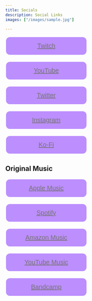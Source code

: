 ```yaml
---
title: Socials
description: Social Links
images: ["/images/sample.jpg"]

---
```


<style>
  a:hover {
    color: #E5E5E5;
    text-decoration: underline;
    transition: 0.3s
  }

  .button {
    display: inline-block;
    border-radius: 12px;
    background-color: #9146FF;
    border: none;
    color: #FFFFFF;
    text-align: center;
    font-size: 20px;
    padding: 16px 32px;
    width: 50%;
    transition: all 0.5s;
    cursor: pointer;
    margin: 4px 2px;
    opacity: 0.6;
  }

  .button span {
    cursor: pointer;
    display: inline-block;
    position: relative;
    transition: 0.5s;
  }

  .button span:after {
    content: '\00bb';
    position: absolute;
    opacity: 0;
    top: 0;
    right: -20px;
    transition: 0.5s;
  }

  .button:hover span {
    padding-right: 25px;
  }

  .button:hover span:after {
    opacity: 1;
    right: 0;
  }

  .button:hover {opacity: 1}
</style>

<button class="button" style="vertical-align:middle"><span><a href = "https://twitch.tv/dorrelredmond">Twitch</a></span></button>

<button class="button" style="vertical-align:middle"><span><a href = "https://www.youtube.com/channel/UCBMt4IJpIJ2rq3tMTMRnfOw">YouTube</a></span></button>

<button class="button" style="vertical-align:middle"><span><a href = "https://twitter.com/DorrelRedmond">Twitter</a></span></button>

<button class="button" style="vertical-align:middle"><span><a href = "https://www.instagram.com/dorrelredmond/">Instagram</a></span></button>

<button class="button" style="vertical-align:middle"><span><a href = "https://ko-fi.com/dorrelredmond">Ko-Fi</a></span></button>

## Original Music

<button class="button" style="vertical-align:middle"><span><a href = "https://apple.co/3c0Gfao">Apple Music</a></span></button>

<button class="button" style="vertical-align:middle"><span><a href = "https://open.spotify.com/artist/3CRJJnYhQXumwKvbQLl215">Spotify</a></span></button>

<button class="button" style="vertical-align:middle"><span><a href = "https://music.amazon.com/artists/B09R1PV2Q6/dorrel-redmond?">Amazon Music</a></span></button>

<button class="button" style="vertical-align:middle"><span><a href = "https://www.youtube.com/channel/UCBMt4IJpIJ2rq3tMTMRnfOw">YouTube Music</a></span></button>

<button class="button" style="vertical-align:middle"><span><a href = "https://dorrelredmond.bandcamp.com/">Bandcamp</a></span></button>
